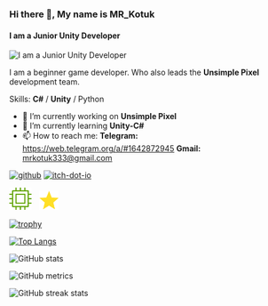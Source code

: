 ### Hi there 👋, My name is **MR_Kotuk**
#### I am a **Junior Unity Developer**
![I am a **Junior Unity Developer**](https://github.com/MR-Kotuk)

I am a beginner game developer. Who also leads the **Unsimple Pixel** development team.

Skills: **C#** / **Unity** / Python

- 🔭 I’m currently working on **Unsimple Pixel** 
- 🌱 I’m currently learning **Unity-C#** 
- 📫 How to reach me: **Telegram:** https://web.telegram.org/a/#1642872945 **Gmail:** mrkotuk333@gmail.com 


[<img src='https://cdn.jsdelivr.net/npm/simple-icons@3.0.1/icons/github.svg' alt='github' height='40'>](https://github.com/MR_Kotuk)  [<img src='https://cdn.jsdelivr.net/npm/simple-icons@3.0.1/icons/itch-dot-io.svg' alt='itch-dot-io' height='40'>](https://unsimple-pixel.itch.io)  

<a href='https://docs.github.com/en/developers'><img src='https://raw.githubusercontent.com/acervenky/animated-github-badges/master/assets/devbadge.gif' width='40' height='40'></a> <a href='https://stars.github.com/'><img src='https://raw.githubusercontent.com/acervenky/animated-github-badges/master/assets/starbadge.gif' width='35' height='35'></a> 

[![trophy](https://github-profile-trophy.vercel.app/?username=MR_Kotuk)](https://github.com/ryo-ma/github-profile-trophy)

[![Top Langs](https://github-readme-stats.vercel.app/api/top-langs/?username=MR-Kotuk)](https://github.com/anuraghazra/github-readme-stats)

![GitHub stats](https://github-readme-stats.vercel.app/api?username=MR-Kotuk&show_icons=true)  

![GitHub metrics](https://metrics.lecoq.io/MR-Kotuk)  

![GitHub streak stats](https://streak-stats.demolab.com/?user=MR-Kotuk)  

